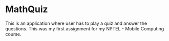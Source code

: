 # MathQuiz
This is an application where user has to play a quiz and answer the questions. This was my first assignment for my NPTEL - Mobile Computing course.

